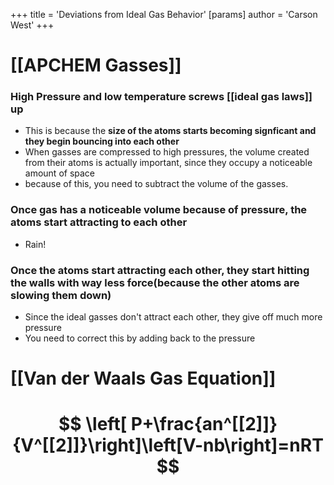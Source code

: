 +++
 title = 'Deviations from Ideal Gas Behavior'
[params]
	author = 'Carson West'
+++

# [[APCHEM Gasses]]

### High Pressure and low temperature screws [[ideal gas laws]] up
- This is because the **size of the atoms starts becoming signficant and they begin bouncing into each other**
- When gasses are compressed to high pressures, the volume created from their atoms is actually important, since they occupy a noticeable amount of space
- because of this, you need to subtract the volume of the gasses.
### Once gas has a noticeable volume because of pressure,  the atoms start attracting to each other
- Rain!
### Once the atoms start attracting each other, they start hitting the walls with way less force(because the other atoms are slowing them down)
- Since the ideal gasses don't attract each other, they give off much more pressure
- You need to correct this by adding back to the pressure
# [[Van der Waals Gas Equation]]
#  $$ \left[ P+\frac{an^[[2]]}{V^[[2]]}\right]\left[V-nb\right]=nRT $$  